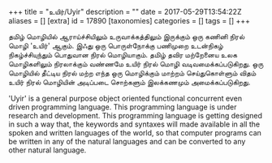 +++
title = "உயிர்/Uyir"
description = ""
date = 2017-05-29T13:54:22Z
aliases = []
[extra]
id = 17890
[taxonomies]
categories = []
tags = []
+++



தமிழ் மொழியில் ஆராய்ச்சியிலும் உருவாக்கத்திலும் இருக்கும் ஒரு கணினி நிரல் மொழி 'உயிர்' ஆகும்.  இஃது ஒரு  பொருள்நோக்கு பணிமுறை உடன்நிகழ் நிகழ்ச்சியுந்தும் பொதுவான நிரல் மொழியாகும். தமிழ் தவிர மற்றேனைய உலக மொழிகளிலும் நிரலாக்கும் வண்ணமே உயிர் நிரல் மொழி வடிவமைக்கப்படுகிறது.  ஒரு மொழியில் தீட்டிய நிரல் மற்ற எந்த ஒரு மொழிக்கும் மாற்றம் செய்துகொள்ளும் விதம் உயிர் நிரல் மொழியின் அடிப்படை சொற்களும் இலக்கணமும் அமைக்கப்படுகிறது.

'Uyir' is a general purpose object oriented functional concurrent even driven programming language. This programming language is under research and development.  This programming language is getting designed in such a way that, the keywords and syntaxes will made available in all the spoken and written languages of the world, so that computer programs can be written in any of the natural languages and can be converted to any other natural language.
